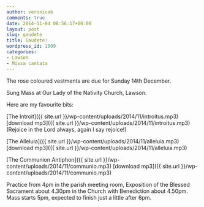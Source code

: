 ```yaml
---
author: veronicab
comments: true
date: 2014-11-04 08:56:17+00:00
layout: post
slug: gaudete
title: Gaudete!
wordpress_id: 1009
categories:
- Lawson
- Missa cantata
---
```


The rose coloured vestments are due for Sunday 14th December.

Sung Mass at Our Lady of the Nativity Church, Lawson.

Here are my favourite bits:

[The Introit]({{ site.url }}/wp-content/uploads/2014/11/introitus.mp3)
[download mp3]({{ site.url }}/wp-content/uploads/2014/11/introitus.mp3)
(Rejoice in the Lord always, again I say rejoice!)

[The Alleluia]({{ site.url }}/wp-content/uploads/2014/11/alleluia.mp3)
[download mp3]({{ site.url }}/wp-content/uploads/2014/11/alleluia.mp3)

[The Communion Antiphon]({{ site.url }}/wp-content/uploads/2014/11/communio.mp3)
[download mp3]({{ site.url }}/wp-content/uploads/2014/11/communio.mp3)

Practice from 4pm in the parish meeting room, Exposition of the Blessed Sacrament about 4.30pm in the Church with Benediction about 4.50pm.  Mass starts 5pm, expected to finish just a little after 6pm.
